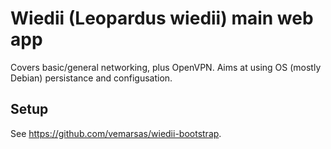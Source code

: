 # Wiedii (Leopardus wiedii) main web app

Covers basic/general networking, plus OpenVPN. Aims at using OS (mostly Debian) persistance and configusation.

## Setup

See https://github.com/vemarsas/wiedii-bootstrap.
